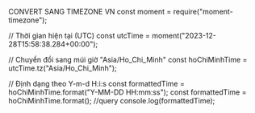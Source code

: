 CONVERT SANG TIMEZONE VN
const moment = require("moment-timezone");

// Thời gian hiện tại (UTC)
const utcTime = moment("2023-12-28T15:58:38.284+00:00");

// Chuyển đổi sang múi giờ "Asia/Ho_Chi_Minh"
const hoChiMinhTime = utcTime.tz("Asia/Ho_Chi_Minh");

// Định dạng theo Y-m-d H:i:s
const formattedTime = hoChiMinhTime.format("Y-MM-DD HH:mm:ss");
const formattedTime = hoChiMinhTime.format(); //query
console.log(formattedTime);
